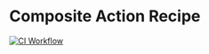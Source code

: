 # Composite Action Recipe

[![CI Workflow](https://github.com/github-actions-repo/CompositeActionRecipe/actions/workflows/ci.yml/badge.svg)](https://github.com/github-actions-repo/CompositeActionRecipe/actions/workflows/ci.yml)
